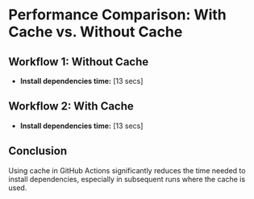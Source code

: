 # Performance Comparison: With Cache vs. Without Cache

## Workflow 1: Without Cache
- **Install dependencies time:** [13 secs]

## Workflow 2: With Cache
- **Install dependencies time:** [13 secs]

## Conclusion
Using cache in GitHub Actions significantly reduces the time needed to install dependencies, especially in subsequent runs where the cache is used.

